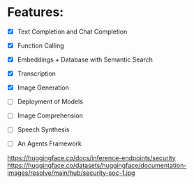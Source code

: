 # Features:

- [x] Text Completion and Chat Completion
- [x] Function Calling
- [x] Embeddings + Database with Semantic Search
- [x] Transcription
- [x] Image Generation
- [ ] Deployment of Models
- [ ] Image Comprehension
- [ ] Speech Synthesis
- [ ] An Agents Framework


https://huggingface.co/docs/inference-endpoints/security
https://huggingface.co/datasets/huggingface/documentation-images/resolve/main/hub/security-soc-1.jpg

